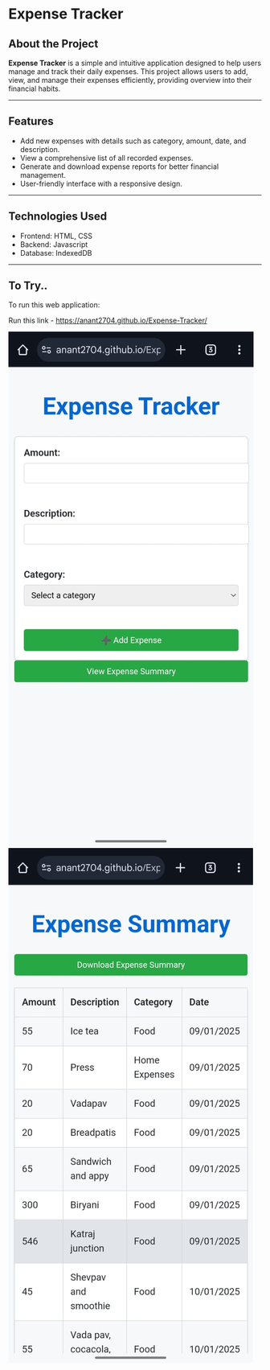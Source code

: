 # Expense Tracker

## About the Project

**Expense Tracker** is a simple and intuitive application designed to help users manage and track their daily expenses. This project allows users to add, view, and manage their expenses efficiently, providing overview into their financial habits.

---

## Features

- Add new expenses with details such as category, amount, date, and description.
- View a comprehensive list of all recorded expenses.
- Generate and download expense reports for better financial management.
- User-friendly interface with a responsive design.

---

## Technologies Used

- Frontend: HTML, CSS
- Backend: Javascript
- Database: IndexedDB

---

## To Try..

To run this web application:

Run this link - https://anant2704.github.io/Expense-Tracker/

![Home Page](home.jpg) ![Summary Page](summary.jpg)


